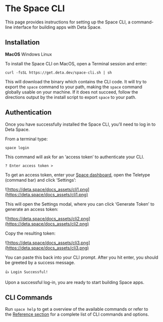 # The Space CLI

This page provides instructions for setting up the Space CLI, a command-line interface for building apps with Deta Space. 

## **Installation**

**MacOS** Windows Linux

To install the Space CLI on MacOS, open a Terminal session and enter:

```
curl -fsSL https://get.deta.dev/space-cli.sh | sh
```

This will download the binary which contains the CLI code. It will try to export the `space` command to your path, making the `space` command globally usable on your machine. If it does not succeed, follow the directions output by the install script to export `space` to your path.

## **Authentication**

Once you have successfully installed the Space CLI, you’ll need to log in to Deta Space.

From a terminal type:

```
space login
```

This command will ask for an ‘access token’ to authenticate your CLI.

```
? Enter access token >
```

To get an access token, enter your [Space dashboard](https://deta.space/), open the Teletype (command bar) and click ‘Settings’:

![https://deta.space/docs_assets/cli1.png](https://deta.space/docs_assets/cli1.png)

This will open the Settings modal, where you can click ‘Generate Token’ to generate an access token:

![https://deta.space/docs_assets/cli2.png](https://deta.space/docs_assets/cli2.png)

Copy the resulting token:

![https://deta.space/docs_assets/cli3.png](https://deta.space/docs_assets/cli3.png)

You can paste this back into your CLI prompt. After you hit enter, you should be greeted by a success message.

```
👍 Login Successful!
```

Upon a successful log-in, you are ready to start building Space apps.

## **CLI Commands**

Run `space help` to get a overview of the available commands or refer to the [Reference section](https://deta.space/docs/en/reference/cli) for a complete list of CLI commands and options.